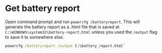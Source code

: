 # Get battery report

Open command prompt and run `powercfg /batteryreport`. This will generate the battery report as a .html file that is saved at `C:\WINDOWS\system32\battery-report.html` unless you used the `/output` flag to save it to somewhere else. 

``` cmd 
powercfg /batteryreport /output C:\battery_report.html`
```
